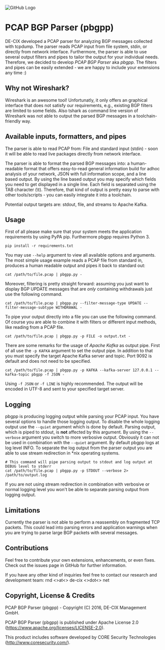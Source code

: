 ![GitHub Logo](https://cdn.rawgit.com/de-cix/pbgp-parser/master/pbgpp_logo.svg)

# PCAP BGP Parser (pbgpp)
DE-CIX developed a PCAP parser for analyzing BGP messages collected with tcpdump. The parser reads PCAP input from file system, stdin, or directly from network interface. Furthermore, the parser is able to use several output filters and pipes to tailor the output for your individual needs. Therefore, we decided to develop *PCAP BGP Parser* aka *pbgpp*. The filters and pipes can be easily extended - we are happy to include your extensions any time :)

## Why not Wireshark?
Wireshark is an awesome tool! Unfortunatly, it only offers an graphical interface that does not satisfy our requirements, e.g., existing BGP filters are limited to some fields. Also tshark as command line version of Wireshark was not able to output the parsed BGP messages in a toolchain-friendly way.

## Available inputs, formatters, and pipes
The parser is able to read PCAP from: File and standard input (stdin) - soon it will be able to read live packages directly from network interface.

The parser is able to format the parsed BGP messages into: a human-readable format that offers easy-to-read general information build for adhoc analysis of your network, JSON with full information scope, and a line based output. By using the line based output you may specify which fields you need to get displayed in a single line. Each field is separated using the TAB character (\t). Therefore, that kind of output is pretty easy to parse with other tools/scripts - you can easily integrate it into a toolchain.

Potential output targets are: stdout, file, and streams to Apache Kafka.

## Usage
First of all please make sure that your system meets the application requirements by using PyPA pip. Furthermore pbgpp requires Python 3.

    pip install -r requirements.txt

You may use `--help` argument to view all available options and arguments. The most simple usage example reads a PCAP file from standard in, produces a human readable output and pipes it back to standard out:

    cat /path/to/file.pcap | pbgpp.py -
    
Moreover, filtering is pretty straight forward: assuming you just want to display BGP UPDATE messages that are _only_ containing withdrawals just use the following command.

    cat /path/to/file.pcap | pbgpp.py --filter-message-type UPDATE --filter-message-subtype WITHDRAWAL -
    
To pipe your output directly into a file you can use the following command. Of course you are able to combine it with filters or different input methods, like reading from a PCAP file.

    cat /path/to/file.pcap | pbgpp.py -p FILE -o output.txt -

There are some remarks for the usage of *Apache Kafka* as output pipe. First of all use the `-p KAFKA` argument to set the output pipe. In addition to that you must specify the target Apache Kafka server and topic. Port 9092 is default and does not need to be specified.

    cat /path/to/file.pcap | pbgpp.py -p KAFKA --kafka-server 127.0.0.1 --kafka-topic pbgpp -f JSON -
    
Using `-f JSON` or `-f LINE` is highly recommended. The output will be encoded in UTF-8 and sent to your specified target server.

## Logging
pbgpp is producing logging output while parsing your PCAP input. You have several options to handle those logging output. To disable the whole logging output use the `--quiet` argument which is done by default. Parsing output, which is piped to stdout, is **not** affected by this argument. By using the `--verbose` argument you switch to more verbosive output. Obviously it can not be used in combination with the `--quiet` argument. By default pbgpp logs at log level INFO. To separate the log output from the parser output you are able to use stream redirection in \*nix operating systems.

    # This command will pipe parsing output to stdout and log output at DEBUG level to stderr
    cat /path/to/file.pcap | pbgpp.py -p STDOUT --verbose 2> /path/to/output.log
    
If you are not using stream redirection in combination with verbosive or normal logging level you won't be able to separate parsing output from logging output.

## Limitations
Currently the parser is not able to perform a reassembly on fragmented TCP packets. This could lead into parsing errors and application warnings when you are trying to parse large BGP packets with several messages.

## Contributions
Feel free to contribute your own extensions, enhancements, or even fixes. Check out the issues page in GitHub for further information.

If you have any other kind of inquiries feel free to contact our research and development team: rnd <>at<> de-cix <>dot<> net

## Copyright, License & Credits
PCAP BGP Parser (pbgpp) - Copyright (C) 2016, DE-CIX Management GmbH.

PCAP BGP Parser (pbgpp) is published under Apache License 2.0 (https://www.apache.org/licenses/LICENSE-2.0).

This product includes software developed by CORE Security Technologies (http://www.coresecurity.com/).
